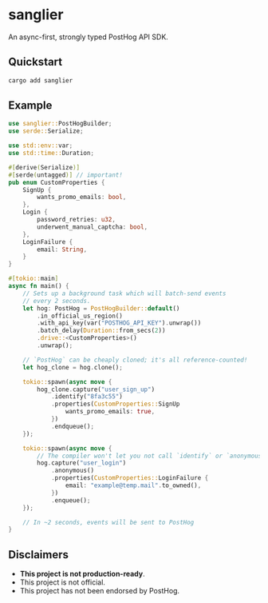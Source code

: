 # sanglier

An async-first, strongly typed PostHog API SDK.

## Quickstart

```sh
cargo add sanglier
```

## Example

```rust
use sanglier::PostHogBuilder;
use serde::Serialize;

use std::env::var;
use std::time::Duration;

#[derive(Serialize)]
#[serde(untagged)] // important!
pub enum CustomProperties {
	SignUp {
		wants_promo_emails: bool,
	},
	Login {
		password_retries: u32,
		underwent_manual_captcha: bool,
	},
	LoginFailure {
		email: String,
	}
}

#[tokio::main]
async fn main() {
	// Sets up a background task which will batch-send events
	// every 2 seconds.
	let hog: PostHog = PostHogBuilder::default()
		.in_official_us_region()
		.with_api_key(var("POSTHOG_API_KEY").unwrap())
		.batch_delay(Duration::from_secs(2))
		.drive::<CustomProperties>()
		.unwrap();

	// `PostHog` can be cheaply cloned; it's all reference-counted!
	let hog_clone = hog.clone();

	tokio::spawn(async move {
		hog_clone.capture("user_sign_up")
			.identify("8fa3c55")
			.properties(CustomProperties::SignUp 
				wants_promo_emails: true,
			})
			.endqueue();
	});

	tokio::spawn(async move {
		// The compiler won't let you not call `identify` or `anonymous`!
		hog.capture("user_login")
			.anonymous()
			.properties(CustomProperties::LoginFailure {
				email: "example@temp.mail".to_owned(),
			})
			.enqueue();
	});

	// In ~2 seconds, events will be sent to PostHog
}
```

## Disclaimers

- **This project is not production-ready**.
- This project is not official.
- This project has not been endorsed by PostHog.

